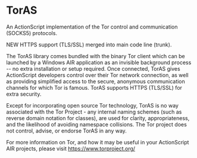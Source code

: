 # TorAS

An ActionScript implementation of the Tor control and communication (SOCKS5) protocols.

NEW HTTPS support (TLS/SSL) merged into main code line (trunk).

The TorAS library comes bundled with the binary Tor client which can be launched by a Windows AIR application as an invisible background process -- no extra installation or setup required. Once connected, TorAS gives ActionScript developers control over their Tor network connection, as well as providing simplified access to the secure, anonymous communication channels for which Tor is famous. TorAS supports HTTPS (TLS/SSL) for extra security.

Except for incorporating open source Tor technology, TorAS is no way associated with the Tor Project - any internal naming schemes (such as reverse domain notation for classes), are used for clarity, appropriateness, and the likelihood of avoiding namespace collisions. The Tor project does not control, advise, or endorse TorAS in any way.

For more information on Tor, and how it may be useful in your ActionScript AIR projects, please visit https://www.torproject.org/
